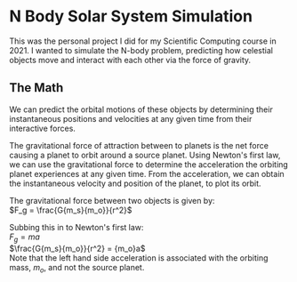 # N Body Solar System Simulation

This was the personal project I did for my Scientific Computing course in 2021. I wanted to simulate the N-body problem, predicting how celestial objects move and interact with each other via the force of gravity. 

## The Math 

We can predict the orbital motions of these objects by determining their instantaneous positions and velocities at any given time from their interactive forces. 

The gravitational force of attraction between to planets is the net force causing a planet to orbit around a source planet. Using Newton's first law, we can use the gravitational force to determine the acceleration the orbiting planet experiences at any given time. From the acceleration, we can obtain the instantaneous velocity and position of the planet, to plot its orbit. 

The gravitational force between two objects is given by: <br>
$F_g = \frac{G{m_s}{m_o}}{r^2}$

Subbing this in to Newton's first law: <br>
$F_g = ma$ <br>
$\frac{G{m_s}{m_o}}{r^2} = {m_o}a$ <br> 
Note that the left hand side acceleration is associated with the orbiting mass, $m_o$, and not the source planet. 




